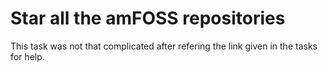 #  Star all the amFOSS repositories
   This task was not that complicated after refering the link given in the tasks for help. 
